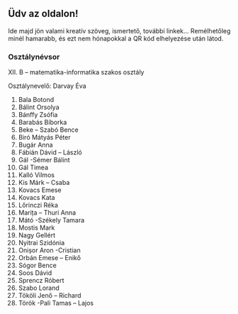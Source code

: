 ## Üdv az oldalon!

Ide majd jön valami kreatív szöveg, ismertető, további linkek...
Remélhetőleg minél hamarabb, és ezt nem hónapokkal a QR kód elhelyezése után látod.

### Osztálynévsor
XII. B – matematika-informatika szakos osztály

Osztálynevelő: Darvay Éva

1. Bala Botond
2. Bálint Orsolya
3. Bánffy Zsófia
4. Barabás Bíborka
5. Beke – Szabó Bence
6. Biró Mátyás Péter
7. Bugár Anna
8. Fábián Dávid – László
9. Gál -Sémer Bálint
10. Gál Timea
11. Kalló Vilmos
12. Kis Márk – Csaba
13. Kovacs Emese
14. Kovacs Kata
15. Lőrinczi Réka
16. Marița – Thuri Anna
17. Mátó -Székely Tamara
18. Mostis Mark
19. Nagy Gellért
20. Nyitrai Szidónia
21. Onișor Aron -Cristian
22. Orbán Emese – Enikő
23. Sógor Bence
24. Soos Dávid
25. Sprencz Róbert
26. Szabo Lorand
27. Tököli Jenő – Richard
28. Török -Pali Tamas – Lajos
